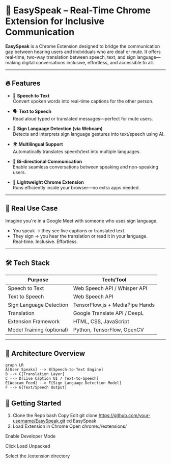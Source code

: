 # 🧠 EasySpeak – Real-Time Chrome Extension for Inclusive Communication

**EasySpeak** is a Chrome Extension designed to bridge the communication gap between hearing users and individuals who are deaf or mute. It offers real-time, two-way translation between speech, text, and sign language—making digital conversations inclusive, effortless, and accessible to all.

---

## 🔥 Features

- 🎤 **Speech to Text**  
  Convert spoken words into real-time captions for the other person.

- 🗣️ **Text to Speech**  
  Read aloud typed or translated messages—perfect for mute users.

- 🤟 **Sign Language Detection (via Webcam)**  
  Detects and interprets sign language gestures into text/speech using AI.

- 🌍 **Multilingual Support**  
  Automatically translates speech/text into multiple languages.

- 🔁 **Bi-directional Communication**  
  Enable seamless conversations between speaking and non-speaking users.

- 🧩 **Lightweight Chrome Extension**  
  Runs efficiently inside your browser—no extra apps needed.

---

## 📸 Real Use Case

Imagine you're in a Google Meet with someone who uses sign language.  
- You speak → they see live captions or translated text.  
- They sign → you hear the translation or read it in your language.  
Real-time. Inclusive. Effortless.

---

## 🛠️ Tech Stack

| Purpose | Tech/Tool |
|--------|------------|
| Speech to Text | Web Speech API / Whisper API |
| Text to Speech | Web Speech API |
| Sign Language Detection | TensorFlow.js + MediaPipe Hands |
| Translation | Google Translate API / DeepL |
| Extension Framework | HTML, CSS, JavaScript |
| Model Training (optional) | Python, TensorFlow, OpenCV |

---

## 🧩 Architecture Overview

```mermaid
graph LR
A[User Speaks] --> B[Speech-to-Text Engine]
B --> C[Translation Layer]
C --> D[Live Caption UI / Text-to-Speech]
E[Webcam Feed] --> F[Sign Language Detection Model]
F --> G[Text/Speech Output]
```

## 🚀 Getting Started
1. Clone the Repo
bash
Copy
Edit
git clone https://github.com/your-username/EasySpeak.git
cd EasySpeak
2. Load Extension in Chrome
Open chrome://extensions/

Enable Developer Mode

Click Load Unpacked

Select the /extension directory